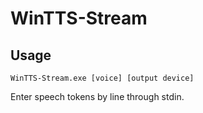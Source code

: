 # WinTTS-Stream

## Usage
```
WinTTS-Stream.exe [voice] [output device]
```
Enter speech tokens by line through stdin.
